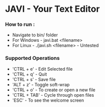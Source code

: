 # JAVI - Your Text Editor

### How to run :
* Navigate to bin/ folder
* For Windows - javi.bat \<filename\>
* For Linux - ./javi.sh \<filename\> - Untested

### Supported Operations

* 'CTRL + e' - Edit Selected file
* 'CTRL + q' - Quit
* 'CTRL + s' - Save file
* 'ALT + z' - Toggle soft-wrap
* 'CTRL + o'   - To create or open a new file
* 'CTRL + TAB' - Cycle through open files
* 'ESC' - To see the welcome screen

